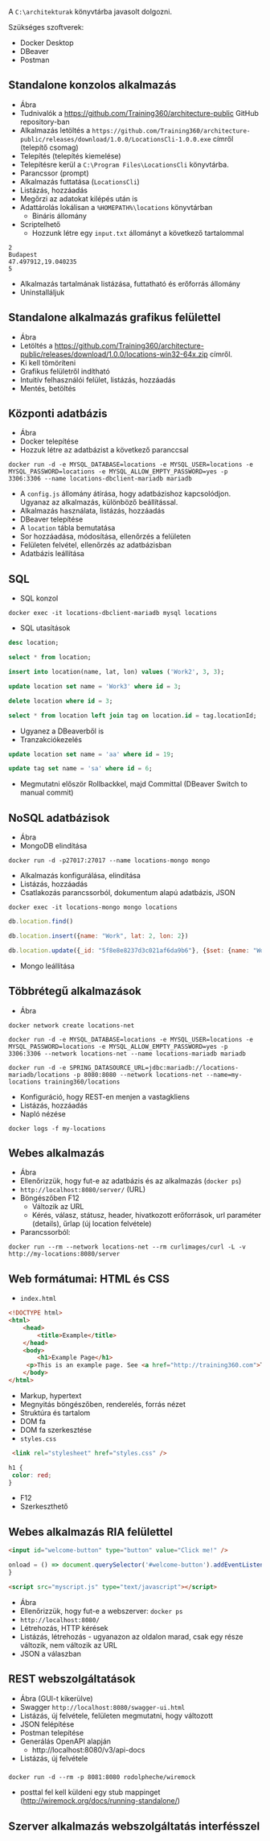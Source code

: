 A `C:\architekturak` könyvtárba javasolt dolgozni.

Szükséges szoftverek:

* Docker Desktop
* DBeaver
* Postman

## Standalone konzolos alkalmazás

* Ábra
* Tudnivalók a https://github.com/Training360/architecture-public GitHub repository-ban
* Alkalmazás letöltés a `https://github.com/Training360/architecture-public/releases/download/1.0.0/LocationsCli-1.0.0.exe`
címről (telepítő csomag)
* Telepítés (telepítés kiemelése)
* Telepítésre kerül a `C:\Program Files\LocationsCli` könyvtárba.
* Parancssor (prompt)
* Alkalmazás futtatása (`LocationsCli`)
* Listázás, hozzáadás
* Megőrzi az adatokat kilépés után is
* Adattárolás lokálisan a `%HOMEPATH%\locations` könyvtárban
  * Bináris állomány
* Scriptelhető
  * Hozzunk létre egy `input.txt` állományt a következő tartalommal


```
2
Budapest
47.497912,19.040235
5
```

* Alkalmazás tartalmának listázása, futtatható és erőforrás állomány
* Uninstalláljuk


## Standalone alkalmazás grafikus felülettel

* Ábra
* Letöltés a https://github.com/Training360/architecture-public/releases/download/1.0.0/locations-win32-64x.zip címről.
* Ki kell tömöríteni
* Grafikus felületről indítható
* Intuitív felhasználói felület, listázás, hozzáadás
* Mentés, betöltés

## Központi adatbázis

* Ábra
* Docker telepítése
* Hozzuk létre az adatbázist a következő paranccsal

```shell
docker run -d -e MYSQL_DATABASE=locations -e MYSQL_USER=locations -e MYSQL_PASSWORD=locations -e MYSQL_ALLOW_EMPTY_PASSWORD=yes -p 3306:3306 --name locations-dbclient-mariadb mariadb
```

* A `config.js` állomány átírása, hogy adatbázishoz kapcsolódjon. Ugyanaz az alkalmazás, különböző beállítással.
* Alkalmazás használata, listázás, hozzáadás
* DBeaver telepítése
* A `location` tábla bemutatása
* Sor hozzáadása, módosítása, ellenőrzés a felületen
* Felületen felvétel, ellenőrzés az adatbázisban
* Adatbázis leállítása

## SQL

* SQL konzol

```shell
docker exec -it locations-dbclient-mariadb mysql locations
```

* SQL utasítások

```sql
desc location;

select * from location;

insert into location(name, lat, lon) values ('Work2', 3, 3);

update location set name = 'Work3' where id = 3;

delete location where id = 3;

select * from location left join tag on location.id = tag.locationId;
```

* Ugyanez a DBeaverből is
* Tranzakciókezelés

```sql
update location set name = 'aa' where id = 19;

update tag set name = 'sa' where id = 6;
```

* Megmutatni először Rollbackkel, majd Committal (DBeaver Switch to manual commit)

## NoSQL adatbázisok

* Ábra
* MongoDB elindítása

```shell
docker run -d -p27017:27017 --name locations-mongo mongo
```

* Alkalmazás konfigurálása, elindítása
* Listázás, hozzáadás
* Csatlakozás parancssorból, dokumentum alapú adatbázis, JSON

```shell
docker exec -it locations-mongo mongo locations
```

```javascript
db.location.find()

db.location.insert({name: "Work", lat: 2, lon: 2})

db.location.update({_id: "5f8e8e8237d3c021af6da9b6"}, {$set: {name: "Work2"}})
```

* Mongo leállítása

## Többrétegű alkalmazások

* Ábra

```shell
docker network create locations-net

docker run -d -e MYSQL_DATABASE=locations -e MYSQL_USER=locations -e MYSQL_PASSWORD=locations -e MYSQL_ALLOW_EMPTY_PASSWORD=yes -p 3306:3306 --network locations-net --name locations-mariadb mariadb

docker run -d -e SPRING_DATASOURCE_URL=jdbc:mariadb://locations-mariadb/locations -p 8080:8080 --network locations-net --name=my-locations training360/locations
```

* Konfiguráció, hogy REST-en menjen a vastagkliens
* Listázás, hozzáadás
* Napló nézése

```shell
docker logs -f my-locations
```

## Webes alkalmazás

* Ábra
* Ellenőrizzük, hogy fut-e az adatbázis és az alkalmazás (`docker ps`)
* `http://localhost:8080/server/` (URL)
* Böngészőben F12
  * Változik az URL
  * Kérés, válasz, státusz, header, hivatkozott erőforrások, url paraméter (details), űrlap (új location felvétele)
* Parancssorból:

```shell
docker run --rm --network locations-net --rm curlimages/curl -L -v http://my-locations:8080/server
```

## Web formátumai: HTML és CSS

* `index.html`


```html
<!DOCTYPE html>
<html>
    <head>
        <title>Example</title>
    </head>
    <body>
        <h1>Example Page</h1>
     <p>This is an example page. See <a href="http://training360.com">Training360</a>!</p>        
    </body>
</html>
```

* Markup, hypertext
* Megnyitás böngészőben, renderelés, forrás nézet
* Struktúra és tartalom
* DOM fa
* DOM fa szerkesztése
* `styles.css`

```html
 <link rel="stylesheet" href="styles.css" />
 ```

 ```css
 h1 {
  color: red;
}
 ```

* F12
* Szerkeszthető

## Webes alkalmazás RIA felülettel

```html
<input id="welcome-button" type="button" value="Click me!" />
```

```javascript
onload = () => document.querySelector('#welcome-button').addEventListener('click', e => {alert('Hello World!')});
}
```

```html
<script src="myscript.js" type="text/javascript"></script>
```

* Ábra
* Ellenőrizzük, hogy fut-e a webszerver: `docker ps`
* `http://localhost:8080/`
* Létrehozás, HTTP kérések
* Listázás, létrehozás - ugyanazon az oldalon marad, csak egy része változik, nem változik az URL
* JSON a válaszban


## REST webszolgáltatások

* Ábra (GUI-t kikerülve)
* Swagger `http://localhost:8080/swagger-ui.html`
* Listázás, új felvétele, felületen megmutatni, hogy változott
* JSON felépítése
* Postman telepítése
* Generálás OpenAPI alapján
  * http://localhost:8080/v3/api-docs
* Listázás, új felvétele

### 

```shell
docker run -d --rm -p 8081:8080 rodolpheche/wiremock
```

* posttal fel kell küldeni egy stub mappinget (http://wiremock.org/docs/running-standalone/)

## Szerver alkalmazás webszolgáltatás interfésszel

